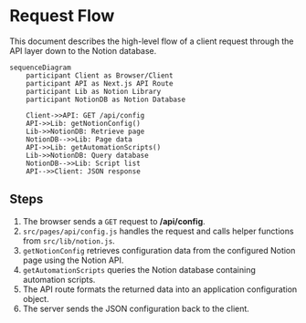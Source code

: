 # Request Flow

This document describes the high-level flow of a client request through the API layer down to the Notion database.

```mermaid
sequenceDiagram
    participant Client as Browser/Client
    participant API as Next.js API Route
    participant Lib as Notion Library
    participant NotionDB as Notion Database

    Client->>API: GET /api/config
    API->>Lib: getNotionConfig()
    Lib->>NotionDB: Retrieve page
    NotionDB-->>Lib: Page data
    API->>Lib: getAutomationScripts()
    Lib->>NotionDB: Query database
    NotionDB-->>Lib: Script list
    API-->>Client: JSON response
```

## Steps

1. The browser sends a `GET` request to **/api/config**.
2. `src/pages/api/config.js` handles the request and calls helper functions from `src/lib/notion.js`.
3. `getNotionConfig` retrieves configuration data from the configured Notion page using the Notion API.
4. `getAutomationScripts` queries the Notion database containing automation scripts.
5. The API route formats the returned data into an application configuration object.
6. The server sends the JSON configuration back to the client.
